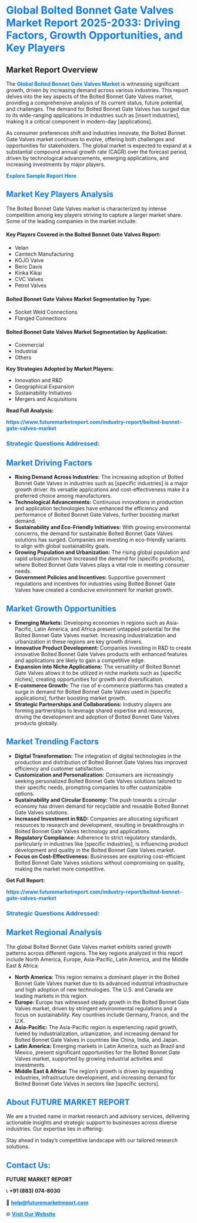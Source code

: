 <h1 style="color: #007BFF;">Global Bolted Bonnet Gate Valves Market Report 2025-2033: Driving Factors, Growth Opportunities, and Key Players</h1>

<section id="overview">
<h2>Market Report Overview</h2>
<p>The <a href="https://www.futuremarketreport.com/industry-report/bolted-bonnet-gate-valves-market" style="color: #007BFF; text-decoration: none;"><strong>Global Bolted Bonnet Gate Valves Market</strong></a> is witnessing significant growth, driven by increasing demand across various industries. This report delves into the key aspects of the Bolted Bonnet Gate Valves market, providing a comprehensive analysis of its current status, future potential, and challenges. The demand for Bolted Bonnet Gate Valves has surged due to its wide-ranging applications in industries such as [insert industries], making it a critical component in modern-day [applications].</p>
<p>As consumer preferences shift and industries innovate, the Bolted Bonnet Gate Valves market continues to evolve, offering both challenges and opportunities for stakeholders. The global market is expected to expand at a substantial compound annual growth rate (CAGR) over the forecast period, driven by technological advancements, emerging applications, and increasing investments by major players.</p>
</section>

<section id="overview">
<p><a href="https://www.futuremarketreport.com/request-sample/reportId=29267" style="color: #007BFF; text-decoration: none;"><strong>Explore Sample Report Here</strong></a></p>
</section>

<section id="key-players">
<h2 style="color: #007BFF;">Market Key Players Analysis</h2>
<p>The Bolted Bonnet Gate Valves market is characterized by intense competition among key players striving to capture a larger market share. Some of the leading companies in the market include:</p>
<h4>Key Players Covered in the Bolted Bonnet Gate Valves Report:</h4>
<ul><li>Velan</li><li>Camtech Manufacturing</li><li>KOJO Valve</li><li>Beric Davis</li><li>Kinka Kikai</li><li>CVC Valves</li><li>Petrol Valves</li></ul>
<h4>Bolted Bonnet Gate Valves Market Segmentation by Type:</h4>
<ul><li>Socket Weld Connections</li><li>Flanged Connections</li></ul>

<h4>Bolted Bonnet Gate Valves Market Segmentation by Application:</h4>
<ul><li>Commercial</li><li>Industrial</li><li>Others</li></ul>
<p><strong>Key Strategies Adopted by Market Players:</strong></p>
<ul>
<li>Innovation and R&D</li>
<li>Geographical Expansion</li>
<li>Sustainability Initiatives</li>
<li>Mergers and Acquisitions</li>
</ul>
</section>

<section>
<p><strong>Read Full Analysis: </strong></p><a href="https://www.futuremarketreport.com/industry-report/bolted-bonnet-gate-valves-market" style="color: #007BFF; text-decoration: none;"><strong>https://www.futuremarketreport.com/industry-report/bolted-bonnet-gate-valves-market</strong></a>
<h3 style="color: #007BFF;">Strategic Questions Addressed:</h3>
</section>

<section id="driving-factors">
<h2 style="color: #007BFF;">Market Driving Factors</h2>
<ul>
<li><strong>Rising Demand Across Industries:</strong> The increasing adoption of Bolted Bonnet Gate Valves in industries such as [specific industries] is a major growth driver. Its versatile applications and cost-effectiveness make it a preferred choice among manufacturers.</li>
<li><strong>Technological Advancements:</strong> Continuous innovations in production and application technologies have enhanced the efficiency and performance of Bolted Bonnet Gate Valves, further boosting market demand.</li>
<li><strong>Sustainability and Eco-Friendly Initiatives:</strong> With growing environmental concerns, the demand for sustainable Bolted Bonnet Gate Valves solutions has surged. Companies are investing in eco-friendly variants to align with global sustainability goals.</li>
<li><strong>Growing Population and Urbanization:</strong> The rising global population and rapid urbanization have increased the demand for [specific products], where Bolted Bonnet Gate Valves plays a vital role in meeting consumer needs.</li>
<li><strong>Government Policies and Incentives:</strong> Supportive government regulations and incentives for industries using Bolted Bonnet Gate Valves have created a conducive environment for market growth.</li>
</ul>
</section>

<section id="growth-opportunities">
<h2 style="color: #007BFF;">Market Growth Opportunities</h2>
<ul>
<li><strong>Emerging Markets:</strong> Developing economies in regions such as Asia-Pacific, Latin America, and Africa present untapped potential for the Bolted Bonnet Gate Valves market. Increasing industrialization and urbanization in these regions are key growth drivers.</li>
<li><strong>Innovative Product Development:</strong> Companies investing in R&D to create innovative Bolted Bonnet Gate Valves products with enhanced features and applications are likely to gain a competitive edge.</li>
<li><strong>Expansion into Niche Applications:</strong> The versatility of Bolted Bonnet Gate Valves allows it to be utilized in niche markets such as [specific niches], creating opportunities for growth and diversification.</li>
<li><strong>E-commerce Growth:</strong> The rise of e-commerce platforms has created a surge in demand for Bolted Bonnet Gate Valves used in [specific applications], further boosting market growth.</li>
<li><strong>Strategic Partnerships and Collaborations:</strong> Industry players are forming partnerships to leverage shared expertise and resources, driving the development and adoption of Bolted Bonnet Gate Valves products globally.</li>
</ul>
</section>

<section id="trending-factors">
<h2 style="color: #007BFF;">Market Trending Factors</h2>
<ul>
<li><strong>Digital Transformation:</strong> The integration of digital technologies in the production and distribution of Bolted Bonnet Gate Valves has improved efficiency and customer satisfaction.</li>
<li><strong>Customization and Personalization:</strong> Consumers are increasingly seeking personalized Bolted Bonnet Gate Valves solutions tailored to their specific needs, prompting companies to offer customizable options.</li>
<li><strong>Sustainability and Circular Economy:</strong> The push towards a circular economy has driven demand for recyclable and reusable Bolted Bonnet Gate Valves solutions.</li>
<li><strong>Increased Investment in R&D:</strong> Companies are allocating significant resources to research and development, resulting in breakthroughs in Bolted Bonnet Gate Valves technology and applications.</li>
<li><strong>Regulatory Compliance:</strong> Adherence to strict regulatory standards, particularly in industries like [specific industries], is influencing product development and quality in the Bolted Bonnet Gate Valves market.</li>
<li><strong>Focus on Cost-Effectiveness:</strong> Businesses are exploring cost-efficient Bolted Bonnet Gate Valves solutions without compromising on quality, making the market more competitive.</li>
</ul>
</section>

<section>
<p><strong>Get Full Report: </strong></p><a href="https://www.futuremarketreport.com/industry-report/bolted-bonnet-gate-valves-market" style="color: #007BFF; text-decoration: none;"><strong>https://www.futuremarketreport.com/industry-report/bolted-bonnet-gate-valves-market</strong></a>
<h3 style="color: #007BFF;">Strategic Questions Addressed:</h3>
</section>


<section id="regional-analysis">
<h2 style="color: #007BFF;">Market Regional Analysis</h2>
<p>The global Bolted Bonnet Gate Valves market exhibits varied growth patterns across different regions. The key regions analyzed in this report include North America, Europe, Asia-Pacific, Latin America, and the Middle East & Africa:</p>
<ul>
<li><strong>North America:</strong> This region remains a dominant player in the Bolted Bonnet Gate Valves market due to its advanced industrial infrastructure and high adoption of new technologies. The U.S. and Canada are leading markets in this region.</li>
<li><strong>Europe:</strong> Europe has witnessed steady growth in the Bolted Bonnet Gate Valves market, driven by stringent environmental regulations and a focus on sustainability. Key countries include Germany, France, and the U.K.</li>
<li><strong>Asia-Pacific:</strong> The Asia-Pacific region is experiencing rapid growth, fueled by industrialization, urbanization, and increasing demand for Bolted Bonnet Gate Valves in countries like China, India, and Japan.</li>
<li><strong>Latin America:</strong> Emerging markets in Latin America, such as Brazil and Mexico, present significant opportunities for the Bolted Bonnet Gate Valves market, supported by growing industrial activities and investments.</li>
<li><strong>Middle East & Africa:</strong> The region’s growth is driven by expanding industries, infrastructure development, and increasing demand for Bolted Bonnet Gate Valves in sectors like [specific sectors].</li>
</ul>
</section>

<footer>
<h2 style="color: #007BFF;">About FUTURE MARKET REPORT</h2>
<p>We are a trusted name in market research and advisory services, delivering actionable insights and strategic support to businesses across diverse industries. Our expertise lies in offering:</p>

<p>Stay ahead in today’s competitive landscape with our tailored research solutions.</p>

<h2 style="color: #007BFF;">Contact Us:</h2>
<p><strong>FUTURE MARKET REPORT</strong></p>
<p>📞 <strong>+91 (883) 074-8030</strong></p>
<p>📧 <strong><a href="mailto:help@futuremarketreport.com" style="color: #007BFF;">help@futuremarketreport.com</a></strong></p>
<p>🌐 <strong><a href="https://www.futuremarketreport.com/" style="color: #007BFF;">Visit Our Website</a></strong></p>
</footer>
